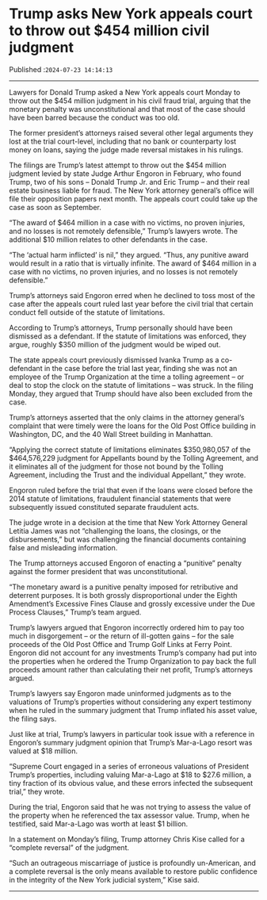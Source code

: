 # Trump asks New York appeals court to throw out $454 million civil judgment

Published :`2024-07-23 14:14:13`

---

Lawyers for Donald Trump asked a New York appeals court Monday to throw out the $454 million judgment in his civil fraud trial, arguing that the monetary penalty was unconstitutional and that most of the case should have been barred because the conduct was too old.

The former president’s attorneys raised several other legal arguments they lost at the trial court-level, including that no bank or counterparty lost money on loans, saying the judge made reversal mistakes in his rulings.

The filings are Trump’s latest attempt to throw out the $454 million judgment levied by state Judge Arthur Engoron in February, who found Trump, two of his sons – Donald Trump Jr. and Eric Trump – and their real estate business liable for fraud. The New York attorney general’s office will file their opposition papers next month. The appeals court could take up the case as soon as September.

“The award of $464 million in a case with no victims, no proven injuries, and no losses is not remotely defensible,” Trump’s lawyers wrote. The additional $10 million relates to other defendants in the case.

“The ‘actual harm inflicted’ is nil,” they argued. “Thus, any punitive award would result in a ratio that is virtually infinite. The award of $464 million in a case with no victims, no proven injuries, and no losses is not remotely defensible.”

Trump’s attorneys said Engoron erred when he declined to toss most of the case after the appeals court ruled last year before the civil trial that certain conduct fell outside of the statute of limitations.

According to Trump’s attorneys, Trump personally should have been dismissed as a defendant. If the statute of limitations was enforced, they argue, roughly $350 million of the judgment would be wiped out.

The state appeals court previously dismissed Ivanka Trump as a co-defendant in the case before the trial last year, finding she was not an employee of the Trump Organization at the time a tolling agreement – or deal to stop the clock on the statute of limitations – was struck. In the filing Monday, they argued that Trump should have also been excluded from the case.

Trump’s attorneys asserted that the only claims in the attorney general’s complaint that were timely were the loans for the Old Post Office building in Washington, DC, and the 40 Wall Street building in Manhattan.

“Applying the correct statute of limitations eliminates $350,980,057 of the $464,576,229 judgment for Appellants bound by the Tolling Agreement, and it eliminates all of the judgment for those not bound by the Tolling Agreement, including the Trust and the individual Appellant,” they wrote.

Engoron ruled before the trial that even if the loans were closed before the 2014 statute of limitations, fraudulent financial statements that were subsequently issued constituted separate fraudulent acts.

The judge wrote in a decision at the time that New York Attorney General Letitia James was not “challenging the loans, the closings, or the disbursements,” but was challenging the financial documents containing false and misleading information.

The Trump attorneys accused Engoron of enacting a “punitive” penalty against the former president that was unconstitutional.

“The monetary award is a punitive penalty imposed for retributive and deterrent purposes. It is both grossly disproportional under the Eighth Amendment’s Excessive Fines Clause and grossly excessive under the Due Process Clauses,” Trump’s team argued.

Trump’s lawyers argued that Engoron incorrectly ordered him to pay too much in disgorgement – or the return of ill-gotten gains – for the sale proceeds of the Old Post Office and Trump Golf Links at Ferry Point. Engoron did not account for any investments Trump’s company had put into the properties when he ordered the Trump Organization to pay back the full proceeds amount rather than calculating their net profit, Trump’s attorneys argued.

Trump’s lawyers say Engoron made uninformed judgments as to the valuations of Trump’s properties without considering any expert testimony when he ruled in the summary judgment that Trump inflated his asset value, the filing says.

Just like at trial, Trump’s lawyers in particular took issue with a reference in Engoron’s summary judgment opinion that Trump’s Mar-a-Lago resort was valued at $18 million.

“Supreme Court engaged in a series of erroneous valuations of President Trump’s properties, including valuing Mar-a-Lago at $18 to $27.6 million, a tiny fraction of its obvious value, and these errors infected the subsequent trial,” they wrote.

During the trial, Engoron said that he was not trying to assess the value of the property when he referenced the tax assessor value. Trump, when he testified, said Mar-a-Lago was worth at least $1 billion.

In a statement on Monday’s filing, Trump attorney Chris Kise called for a “complete reversal” of the judgment.

“Such an outrageous miscarriage of justice is profoundly un-American, and a complete reversal is the only means available to restore public confidence in the integrity of the New York judicial system,” Kise said.

---

